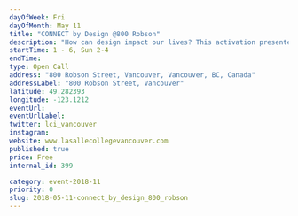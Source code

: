 ```yaml
---
dayOfWeek: Fri
dayOfMonth: May 11
title: "CONNECT by Design @800 Robson"
description: "How can design impact our lives? This activation presented by Vancouver Design Foundation is set out to explore and generate content about how design can affect our lives at a higher level beyond the surface. Get ready to stretch your ideas and connect with your fellow neighbours at this activation for all ages. <br> <br> What aspects th design with an uplifting series of structures around how “Design can Impact…” different areas in our lives. Stretch your ideas across the city and connect with your fellow neighbour. <br> <br> Sponsored by LaSalle College<br> LaSalle College Vancouver offers Bachelor’s Degrees and Diploma programs with a concentration in the applied arts.  Specifically, the areas of Fashion, Design, Media Arts, and Culinary Arts. The Vancouver campus also offers on-line training programs in Interior Design, Fashion Marketing, Video Game 3D Modelling, and Administrative Assistant. <br> The college is accredited by BC’s Private Career Training Institutions Agency (PCTIA) and is a member of the LCI Education network composed of 23 campuses on 5 continents, offering high-quality post-secondary education in Vancouver for over 10 years. Among the many advantages, students are able to enjoy opportunities to study abroad from one week to one semester at a selection of the network’s campuses, including Montreal, Bogota, Istanbul, Jakarta and Barcelona."
startTime: 1 - 6, Sun 2-4
endTime: 
type: Open Call
address: "800 Robson Street, Vancouver, Vancouver, BC, Canada"
addressLabel: "800 Robson Street, Vancouver"
latitude: 49.282393
longitude: -123.1212
eventUrl: 
eventUrlLabel: 
twitter: lci_vancouver
instagram: 
website: www.lasallecollegevancouver.com
published: true
price: Free
internal_id: 399

category: event-2018-11
priority: 0
slug: 2018-05-11-connect_by_design_800_robson
---
```

